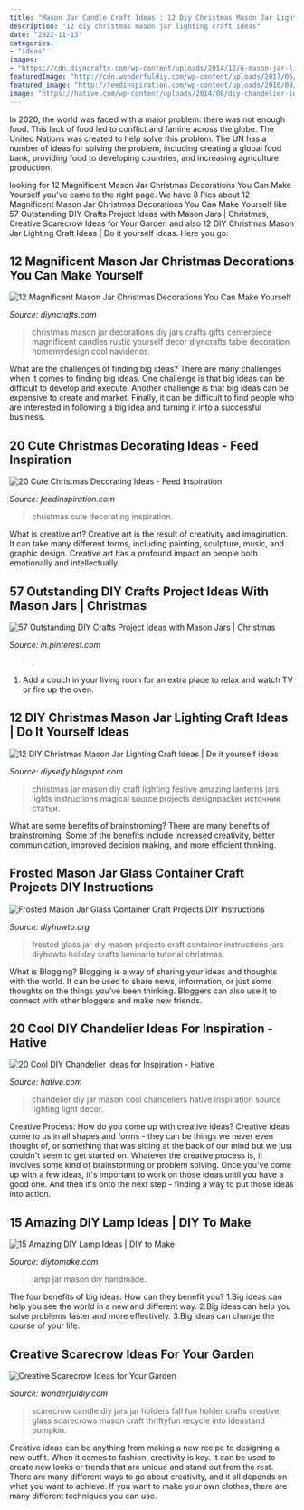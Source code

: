 ```yaml
---
title: "Mason Jar Candle Craft Ideas : 12 Diy Christmas Mason Jar Lighting Craft Ideas"
description: "12 diy christmas mason jar lighting craft ideas"
date: "2022-11-13"
categories:
- "ideas"
images:
- "https://cdn.diyncrafts.com/wp-content/uploads/2014/12/6-mason-jar-light.jpg"
featuredImage: "http://cdn.wonderfuldiy.com/wp-content/uploads/2017/06/Scarecrow-candle-jars.jpg"
featured_image: "http://feedinspiration.com/wp-content/uploads/2016/09/cute-christmas-tree-craft-scrap-ribbons.jpg"
image: "https://hative.com/wp-content/uploads/2014/08/diy-chandelier-ideas/4-mason-jar-chandelier.jpg"
---
```



In 2020, the world was faced with a major problem: there was not enough food. This lack of food led to conflict and famine across the globe. The United Nations was created to help solve this problem. The UN has a number of ideas for solving the problem, including creating a global food bank, providing food to developing countries, and increasing agriculture production.

	

		
looking for 12 Magnificent Mason Jar Christmas Decorations You Can Make Yourself you've came to the right page. We have 8 Pics about 12 Magnificent Mason Jar Christmas Decorations You Can Make Yourself like 57 Outstanding DIY Crafts Project Ideas with Mason Jars | Christmas, Creative Scarecrow Ideas for Your Garden and also 12 DIY Christmas Mason Jar Lighting Craft Ideas | Do it yourself ideas. Here you go:
		
    
## 12 Magnificent Mason Jar Christmas Decorations You Can Make Yourself

<img loading=lazy src="https://cdn.diyncrafts.com/wp-content/uploads/2014/12/6-mason-jar-light.jpg" onerror="this.onerror=null;this.src='https://tse1.mm.bing.net/th?id=OIP.PoIft3fmWMdgkVLoiLuQoQHaLU&amp;pid=15.1';" alt="12 Magnificent Mason Jar Christmas Decorations You Can Make Yourself">

_Source: diyncrafts.com_

>christmas mason jar decorations diy jars crafts gifts centerpiece magnificent candles rustic yourself decor diyncrafts table decoration homemydesign cool navidenos. 

	

What are the challenges of finding big ideas?
There are many challenges when it comes to finding big ideas. One challenge is that big ideas can be difficult to develop and execute. Another challenge is that big ideas can be expensive to create and market. Finally, it can be difficult to find people who are interested in following a big idea and turning it into a successful business.

    
## 20 Cute Christmas Decorating Ideas - Feed Inspiration

<img loading=lazy src="http://feedinspiration.com/wp-content/uploads/2016/09/cute-christmas-tree-craft-scrap-ribbons.jpg" onerror="this.onerror=null;this.src='https://tse1.mm.bing.net/th?id=OIP.4o8ZB_l9DijcLD_yz1kqBgHaOA&amp;pid=15.1';" alt="20 Cute Christmas Decorating Ideas - Feed Inspiration">

_Source: feedinspiration.com_

>christmas cute decorating inspiration. 

	

What is creative art?
Creative art is the result of creativity and imagination. It can take many different forms, including painting, sculpture, music, and graphic design. Creative art has a profound impact on people both emotionally and intellectually.

    
## 57 Outstanding DIY Crafts Project Ideas With Mason Jars | Christmas

<img loading=lazy src="https://i.pinimg.com/736x/33/f8/2e/33f82e3cec1ccf75d70380114cd8ff53.jpg" onerror="this.onerror=null;this.src='https://tse3.mm.bing.net/th?id=OIP.0GEzSdz1x__Dbq4uUm1brQHaKy&amp;pid=15.1';" alt="57 Outstanding DIY Crafts Project Ideas with Mason Jars | Christmas">

_Source: in.pinterest.com_

>. 

	

1. Add a couch in your living room for an extra place to relax and watch TV or fire up the oven.

    
## 12 DIY Christmas Mason Jar Lighting Craft Ideas | Do It Yourself Ideas

<img loading=lazy src="https://3.bp.blogspot.com/-vHmm2JT-hlQ/WD6vca39QuI/AAAAAAAAqfY/caZMFjg0laEJQ3qpir4MTydUk0lfCKhmgCLcB/s1600/diy-christmas-mason-jar-lighting-craft-ideas-11.jpg" onerror="this.onerror=null;this.src='https://tse2.mm.bing.net/th?id=OIP.tJbk476lIbmW2SXgUhnuuAHaJ8&amp;pid=15.1';" alt="12 DIY Christmas Mason Jar Lighting Craft Ideas | Do it yourself ideas">

_Source: diyselfy.blogspot.com_

>christmas jar mason diy craft lighting festive amazing lanterns jars lights instructions magical source projects designpacker источник статьи. 

	

What are some benefits of brainstroming?
There are many benefits of brainstroming. Some of the benefits include increased creativity, better communication, improved decision making, and more efficient thinking.

    
## Frosted Mason Jar Glass Container Craft Projects DIY Instructions

<img loading=lazy src="http://www.diyhowto.org/wp-content/uploads/DIYHowto-Frosted-Mason-Jar-Glass-Container-Craft-Projects-DIY-Instructions-04.jpg" onerror="this.onerror=null;this.src='https://tse1.mm.bing.net/th?id=OIP.koy_UzYsgTXcIqZ3WK2hXAHaM_&amp;pid=15.1';" alt="Frosted Mason Jar Glass Container Craft Projects DIY Instructions">

_Source: diyhowto.org_

>frosted glass jar diy mason projects craft container instructions jars diyhowto holiday crafts luminaria tutorial christmas. 

	

What is Blogging?
Blogging is a way of sharing your ideas and thoughts with the world. It can be used to share news, information, or just some thoughts on the things you’ve been thinking. Bloggers can also use it to connect with other bloggers and make new friends.

    
## 20 Cool DIY Chandelier Ideas For Inspiration - Hative

<img loading=lazy src="https://hative.com/wp-content/uploads/2014/08/diy-chandelier-ideas/4-mason-jar-chandelier.jpg" onerror="this.onerror=null;this.src='https://tse3.mm.bing.net/th?id=OIP.q6XjQ5qLIv2bxT-WYL1i4gHaK7&amp;pid=15.1';" alt="20 Cool DIY Chandelier Ideas for Inspiration - Hative">

_Source: hative.com_

>chandelier diy jar mason cool chandeliers hative inspiration source lighting light decor. 

	

Creative Process: How do you come up with creative ideas?
Creative ideas come to us in all shapes and forms - they can be things we never even thought of, or something that was sitting at the back of our mind but we just couldn't seem to get started on.
Whatever the creative process is, it involves some kind of brainstorming or problem solving. Once you've come up with a few ideas, it's important to work on those ideas until you have a good one. And then it's onto the next step - finding a way to put those ideas into action.

    
## 15 Amazing DIY Lamp Ideas | DIY To Make

<img loading=lazy src="http://www.diytomake.com/wp-content/uploads/2016/03/Mason-Jar-Lamp.jpg" onerror="this.onerror=null;this.src='https://tse1.mm.bing.net/th?id=OIP.GMfG8Mqidiu3eWUXi-aMeQHaLS&amp;pid=15.1';" alt="15 Amazing DIY Lamp Ideas | DIY to Make">

_Source: diytomake.com_

>lamp jar mason diy handmade. 

	

The four benefits of big ideas: How can they benefit you?
1.Big ideas can help you see the world in a new and different way.
2.Big ideas can help you solve problems faster and more effectively.
3.Big ideas can change the course of your life.

    
## Creative Scarecrow Ideas For Your Garden

<img loading=lazy src="http://cdn.wonderfuldiy.com/wp-content/uploads/2017/06/Scarecrow-candle-jars.jpg" onerror="this.onerror=null;this.src='https://tse3.mm.bing.net/th?id=OIP.GKr2jMJxKHZBjSb8-25UtwHaJ6&amp;pid=15.1';" alt="Creative Scarecrow Ideas for Your Garden">

_Source: wonderfuldiy.com_

>scarecrow candle diy jars jar holders fall fun holder crafts creative glass scarecrows mason craft thriftyfun recycle into ideastand pumpkin. 

	

Creative ideas can be anything from making a new recipe to designing a new outfit. When it comes to fashion, creativity is key. It can be used to create new looks or trends that are unique and stand out from the rest. There are many different ways to go about creativity, and it all depends on what you want to achieve. If you want to make your own clothes, there are many different techniques you can use.

